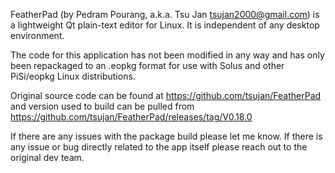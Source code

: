 FeatherPad (by Pedram Pourang, a.k.a. Tsu Jan tsujan2000@gmail.com) is a lightweight Qt plain-text editor for Linux. It is independent of any desktop environment. 

The code for this application has not been modified in any way and has only been repackaged to an .eopkg format for use with Solus and other PiSi/eopkg Linux distributions. 

Original source code can be found at https://github.com/tsujan/FeatherPad and version used to build can be pulled from https://github.com/tsujan/FeatherPad/releases/tag/V0.18.0 

If there are any issues with the package build please let me know. If there is any issue or bug directly related to the app itself please reach out to the original dev team.
